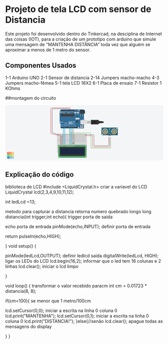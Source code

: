 # Projeto de tela LCD com sensor de Distancia

Este projeto foi desenvolvido dentro do Tinkercad, na desciplina de Internet das coisas
(IOT), para a criação de um prototipo com arduino que simule uma mensagem de "MANTENHA
DISTÂNCIA" toda vez que alguém se aproximar a menos de 1 metro do sensor.

## Componentes Usados

1-1 Arduino UNO
2-1 Sensor de distancia
2-14 Jumpers macho-macho
4-3 Jumpers macho-fêmea
5-1 tela LCD 16X2
6-1 Placa de ensaio
7-1 Resistor 1 KOhms

##montagem do circuito

![circuito](lcd1.png)

## Explicação do código

biblioteca de LCD
#include <LiquidCrystal.h>
criar a variavel do LCD
LiquidCrystal lcd(2,3,4,9,10,11,12);

int ledLcd =13;

metodo para capturar a distancia
retorna numero quebrado longo
long distancia(int trigger,int echo){
trigger porta de saida

echo porta de entrada
 pinMode(echo,INPUT); definir porta de entrada
 
 return pulseIn(echo,HIGH);
 
}
void setup()
{
 
  pinMode(ledLcd,OUTPUT);  definir ledlcd saida
  digitalWrite(ledLcd, HIGH);   ligar os LEDs do LCD
  lcd.begin(16,2);  informar que o led tem 16 colunas e 2 linhas
  lcd.clear();  iniciar o lcd limpo
 
}

void loop()
{
   transformar o valor recebido paracm
  int cm = 0.01723 * distancia(8, 8);
 
  if(cm<100){ se menor que 1 metro/100cm
 
 
 
 lcd.setCursor(0,0);  iniciar a escrita na linha 0 coluna 0
 lcd.print("MANTENHA");
 lcd.setCursor(0,1);  iniciar a escrita na linha 0 coluna 0
 lcd.print("DISTANCIA!");
  }else{//senão
    lcd.clear(); apague todas as mensagens do display
   
  }
}

